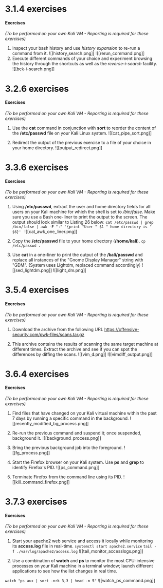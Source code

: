 # 3.1.4 exercises
#### Exercises
_(To be performed on your own Kali VM - Reporting is required for these exercises)_

1.  Inspect your bash history and use _history expansion_ to re-run a command from it.
![[history_search.png]]
![[rerun_command.png]]
2.  Execute different commands of your choice and experiment browsing the history through the shortcuts as well as the _reverse-i-search_ facility.
![[bck-i-search.png]]

# 3.2.6 exercises
#### Exercises
_(To be performed on your own Kali VM - Reporting is required for these exercises)_

1.  Use the **cat** command in conjunction with **sort** to reorder the content of the **/etc/passwd** file on your Kali Linux system.
![[cat_pipe_sort.png]]

2.  Redirect the output of the previous exercise to a file of your choice in your home directory.
![[output_redirect.png]]

# 3.3.6 exercises
#### Exercises

_(To be performed on your own Kali VM - Reporting is required for these exercises)_

1.  Using **/etc/passwd**, extract the user and home directory fields for all users on your Kali machine for which the shell is set to _/bin/false_. Make sure you use a Bash one-liner to print the output to the screen. The output should look similar to Listing 26 below:
`cat /etc/passwd | grep /bin/false | awk -F ":" '{print "User " $1 " home directory is " $6}' `
![[cat_awk_one_liner.png]]

2.  Copy the **/etc/passwd** file to your home directory (**/home/kali**).
    `cp /etc/passwd .`
	
3.  Use **cat** in a one-liner to print the output of the **/kali/passwd** and replace all instances of the "Gnome Display Manager" string with "GDM".
(System uses Lightdm, replaced command accordingly)
![[sed_lightdm.png]]
![[light_dm.png]]


# 3.5.4 exercises
#### Exercises

_(To be performed on your own Kali VM - Reporting is required for these exercises)_

1.  Download the archive from the following URL https://offensive-security.com/pwk-files/scans.tar.gz


2.  This archive contains the results of scanning the same target machine at different times. Extract the archive and see if you can spot the differences by diffing the scans.
![[vim_d.png]]
![[vimdiff_output.png]]

# 3.6.4 exercises
#### Exercises

_(To be performed on your own Kali VM - Reporting is required for these exercises)_

1.  Find files that have changed on your Kali virtual machine within the past 7 days by running a specific command in the background.
![[recently_modified_bg_process.png]]

2.  Re-run the previous command and suspend it; once suspended, background it.
![[background_process.png]]

3.  Bring the previous background job into the foreground.
![[fg_process.png]]

4.  Start the Firefox browser on your Kali system. Use **ps** and **grep** to identify Firefox's PID.
![[ps_command.png]]

5.  Terminate Firefox from the command line using its PID.
![[kill_command_firefox.png]]

# 3.7.3 exercises
#### Exercises

_(To be performed on your own Kali VM - Reporting is required for these exercises)_

1.  Start your apache2 web service and access it locally while monitoring its **access.log** file in real-time.
`systemctl start apache2.service`
`tail -f ./var/log/apache2/access.log`
![[tail_monitor_accesslogs.png]]

2.  Use a combination of **watch** and **ps** to monitor the most CPU-intensive processes on your Kali machine in a terminal window; launch different applications to see how the list changes in real time.

`watch "ps aux | sort -nrk 3,3 | head -n 5"`
![[watch_ps_command.png]]



